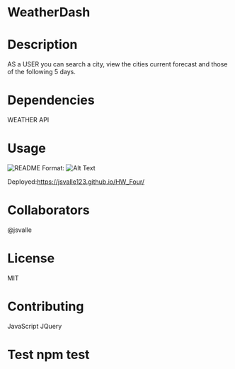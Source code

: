 # WeatherDash

# Description 

AS a USER you can search a city,
view the cities current forecast
and those of the following 5 days.

# Dependencies
WEATHER API

# Usage
![README](../WeatherDash/Images/weather.png)
Format: ![Alt Text](url)

Deployed:https://jsvalle123.github.io/HW_Four/


# Collaborators
@jsvalle
# License 
MIT

# Contributing 
JavaScript
JQuery

# Test npm test